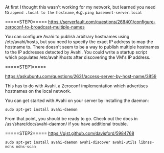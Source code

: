 At first I thought this wasn't working for my network, but learned you need to `append .local to the hostname`, e.g. `ping basement-server.local`

=====STEP0=====
https://serverfault.com/questions/268401/configure-zeroconf-to-broadcast-multiple-names

You can configure Avahi to publish arbitrary hostnames using /etc/avahi/hosts, but you need to specify the exact IP address to map the hostname to. There doesn't seem to be a way to publish multiple hostnames to the IP addresses detected by Avahi. You could write a startup script which populates /etc/avahi/hosts after discovering the VM's IP address.

=====STEP1=====

https://askubuntu.com/questions/2631/access-server-by-host-name/3859


This has to do with Avahi, a Zeroconf implementation which advertises hostnames on the local network.

You can get started with Avahi on your server by installing the daemon:


`
sudo apt-get install avahi-daemon
`


From that point, you should be ready to go. Check out the docs in /usr/share/doc/avahi-daemon/ if you have additional trouble.


=====STEP2=====
https://gist.github.com/davisford/5984768

`
sudo apt-get install avahi-daemon avahi-discover avahi-utils libnss-mdns mdns-scan
`
